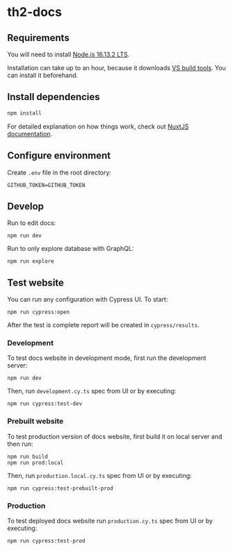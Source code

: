 # th2-docs

## Requirements

You will need to install [Node.js 16.13.2 LTS](https://nodejs.org/en/).

Installation can take up to an hour, because it downloads [VS build tools](https://visualstudio.microsoft.com/downloads/?q=build+tools).
You can install it beforehand.

## Install dependencies

```bash
npm install
```

For detailed explanation on how things work, check out [NuxtJS documentation](https://nuxtjs.org/docs/).

## Configure environment

Create `.env` file in the root directory:

```dotenv
GITHUB_TOKEN=GITHUB_TOKEN
```

## Develop

Run to edit docs:

```shell
npm run dev
```

Run to only explore database with GraphQL:

```shell
npm run explore
```

## Test website

You can run any configuration with Cypress UI. To start:

```shell
npm run cypress:open
```

After the test is complete report will be created in `cypress/results`.

### Development

To test docs website in development mode, first run the development server:

```shell
npm run dev
```

Then, run `development.cy.ts` spec from UI or by executing:

```shell
npm run cypress:test-dev
```

### Prebuilt website

To test production version of docs website, first build it on local server and then run:

```shell
npm run build
npm run prod:local
```

Then, run `production.local.cy.ts` spec from UI or by executing:

```shell
npm run cypress:test-prebuilt-prod
```

### Production

To test deployed docs website run `production.cy.ts` spec from UI or by executing:

```shell
npm run cypress:test-prod
```

